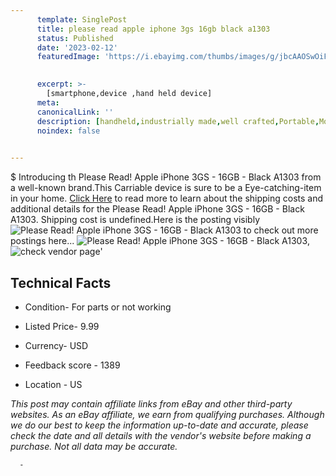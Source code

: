 ```yaml
---
      template: SinglePost
      title: please read apple iphone 3gs 16gb black a1303
      status: Published
      date: '2023-02-12'
      featuredImage: 'https://i.ebayimg.com/thumbs/images/g/jbcAAOSwOiFjh~lK/s-l225.jpg'
       

      excerpt: >-
        [smartphone,device ,hand held device]
      meta:
      canonicalLink: ''
      description: [handheld,industrially made,well crafted,Portable,Mobile,Compact,Convenient,Lightweight,Maneuverable,Man-portable,Miniature,Carriable,Hand-held,Light,Holdable,Transportable,Mobile device,Pocket-sized,On-the-go,Wireless,Cordless,Compact size,Convenient size, smartphone,device ,hand held device]
      noindex: false
      

---
```

$
      Introducing th Please Read! Apple iPhone 3GS - 16GB - Black A1303 from a well-known brand.This Carriable device  is sure to be a Eye-catching-item in your home. [Click Here](https://www.ebay.com/itm/304722482613?hash=item46f2e015b5%3Ag%3AjbcAAOSwOiFjh%7ElK&mkevt=1&mkcid=1&mkrid=711-53200-19255-0&campid=%253CePNCampaignId%253E&customid=%253CreferenceId%253E&toolid=10049) to read more to learn about the shipping costs and additional details for the Please Read! Apple iPhone 3GS - 16GB - Black A1303. Shipping cost is undefined.Here is the posting visibly ![Please Read! Apple iPhone 3GS - 16GB - Black A1303](https://i.ebayimg.com/thumbs/images/g/jbcAAOSwOiFjh~lK/s-l225.jpg) to check out more postings here... ![Please Read! Apple iPhone 3GS - 16GB - Black A1303](https://i.ebayimg.com/images/g/jbcAAOSwOiFjh~lK/s-l1600.jpg), ![check vendor page](https://origin-galleryplus.ebayimg.com/ws/web/304722482613_2_0_1/225x225.jpg)'

      

 ## Technical Facts 



     
      

 - Condition- For parts or not working 


      

 - Listed Price- 9.99 


      

 - Currency- USD 


      

 - Feedback score - 1389 


      

 - Location - US 


      
      

 *_This post may contain affiliate links from eBay and other third-party websites. As an eBay affiliate, we earn from qualifying purchases. Although we do our best to keep the information up-to-date and accurate, please check the date and all details with the vendor's website before making a purchase. Not all data may be accurate._*




      -
